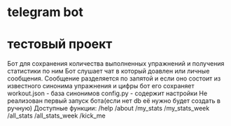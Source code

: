 # telegram bot
# тестовый проект
Бот для сохранения количества выполненных упражнений и получения статистики по ним
Бот слушает чат в который доавлен или личные сообщения.
Сообщение разделяется по запятой и если оно состоит из известного синонима упражнения и цифры бот его сохраняет
workout.json - база синонимов
config.py - содержит настройки
Не реализован первый запуск бота(если нет db её нужно будет создать в ручную)
Доступные функции:
/help
/about
/my_stats
/my_stats_week
/all_stats
/all_stats_week
/kick_me

